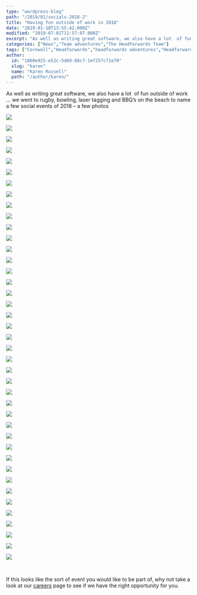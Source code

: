 ```yaml
---
type: "wordpress-blog"
path: "/2019/01/socials-2018-2"
title: "Having fun outside of work in 2018"
date: "2019-01-10T13:55:42.000Z"
modified: "2019-07-01T11:57:07.000Z"
excerpt: "As well as writing great software, we also have a lot  of fun outside of work … we went to rugby, bowling, laser tagging and BBQ’s on the beach to name a few social events of 2018 – a few photos     If this looks like the sort of event you would like to …"
categories: ["News","Team adventures","The Headforwards Team"]
tags: ["Cornwall","Headforwards","headforwards adventures","Headforwards Team","headstock","Outsourcing","software jobs","software jobs cornwall","software jobs uk","Software Outsourcing"]
author:
  id: "1860e925-e52c-5d69-88c7-1ef257c71e70"
  slug: "karen"
  name: "Karen Russell"
  path: "/author/karen/"
---
```

As well as writing great software, we also have a lot  of fun outside of work … we went to rugby, bowling, laser tagging and BBQ’s on the beach to name a few social events of 2018 – a few photos


<section class="gallery">


![](/wp-content/uploads/2019/02/28166817_10156209705093200_7465585830689832548_n.jpg)

![](/wp-content/uploads/2019/02/28168485_1867767326629555_1338105461052757640_n.jpg)

![](/wp-content/uploads/2019/02/28277442_10156184811673200_6259843127290265690_n.jpg)

![](/wp-content/uploads/2019/02/28378269_10156209706863200_8292630736532861809_n.jpg)

![](/wp-content/uploads/2019/02/28378396_10156209705658200_2439711272126757669_n.jpg)

![](/wp-content/uploads/2019/02/28467624_10156209705143200_9136083437781399868_n.jpg)

![](/wp-content/uploads/2019/01/2018-12-15-20.04.07.jpg)

![](/wp-content/uploads/2019/02/29064563_10156315052443200_4546870026787447796_o.jpg)

![](/wp-content/uploads/2019/02/29351712_10156315045843200_3189813920363883094_o.jpg)

![](/wp-content/uploads/2019/02/29662406_1909557335783887_5499051619352516632_o.jpg)

![](/wp-content/uploads/2019/02/29662434_1909556949117259_163175555264664432_o.jpg)

![](/wp-content/uploads/2019/02/29662830_10156315050198200_8161130806158951718_o.jpg)

![](/wp-content/uploads/2019/02/31059641_10156376997418200_3537557478744917772_n.jpg)

![](/wp-content/uploads/2019/02/32859122_10156450114693200_1319812917138292736_n.jpg)

![](/wp-content/uploads/2019/02/32893892_10156447685423200_5850709604295507968_n.jpg)

![](/wp-content/uploads/2019/02/32913820_1978881398851480_5848191748437704704_o.jpg)

![](/wp-content/uploads/2019/02/32926054_10156447685363200_1821594762373758976_n.jpg)

![](/wp-content/uploads/2019/02/33072832_10156454130898200_458834706306170880_n.jpg)

![](/wp-content/uploads/2019/02/35928381_10156536460168200_8372635338748723200_n.jpg)

![](/wp-content/uploads/2019/02/36240576_10156557481288200_981399722193321984_n.jpg)

![](/wp-content/uploads/2019/02/36297893_2041735565899396_6310264327509114880_o.jpg)

![](/wp-content/uploads/2019/02/36311563_2041735792566040_7223369310872272896_o.jpg)

![](/wp-content/uploads/2019/02/36322766_2041735652566054_9085493175652450304_n.jpg)

![](/wp-content/uploads/2019/02/36389807_10156560315383200_3971093261136691200_n-2.jpg)

![](/wp-content/uploads/2019/02/36448162_10156560314843200_4608286762266001408_n.jpg)

![](/wp-content/uploads/2019/02/36455632_10156560314938200_1220792553503195136_n.jpg)

![](/wp-content/uploads/2019/02/37340848_2082167575189528_1759532059744796672_o.jpg)

![](/wp-content/uploads/2019/02/37370430_2082168031856149_614607367631273984_o.jpg)

![](/wp-content/uploads/2019/02/37370449_2082168011856151_3453762861195591680_o.jpg)

![](/wp-content/uploads/2019/02/37377539_2082167291856223_7540823593693741056_o.jpg)

![](/wp-content/uploads/2019/02/37394245_2082168478522771_5142035950301347840_o.jpg)

![](/wp-content/uploads/2019/02/37402451_2082167768522842_749947263211536384_o.jpg)

![](/wp-content/uploads/2019/02/48991650_10157014774603200_762439824132014080_n.jpg)

![](/wp-content/uploads/2019/02/49210719_2413269298746019_8208328482917187584_o.jpg)

![](/wp-content/uploads/2019/02/49314168_2413249725414643_3132881198766882816_o.jpg)

![](/wp-content/uploads/2019/02/49346177_2413245652081717_1763129309603561472_o.jpg)

![](/wp-content/uploads/2019/02/49429008_2413244788748470_1260042236691742720_o.jpg)

![](/wp-content/uploads/2019/02/49658206_2413261408746808_7461774033416093696_o.jpg)

![](/wp-content/uploads/2019/02/49664385_2413269292079353_6094750397673504768_o.jpg)

![](/wp-content/uploads/2019/02/49946562_2413245645415051_5154371882354475008_o.jpg)

![](/wp-content/uploads/2019/02/51371443_2470241453048803_1121593270120480768_o.jpg)

</section>

 

If this looks like the sort of event you would like to be part of, why not take a look at our [careers](http://www.headforwards.com/careers/) page to see if we have the right opportunity for you.
